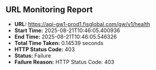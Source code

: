 ## URL Monitoring Report

- **URL:** https://api-gw1-prod1.fisglobal.com/gw/v1/health
- **Start Time:** 2025-08-21T10:46:05.400936
- **End Time:** 2025-08-21T10:46:05.546326
- **Total Time Taken:** 0.14539 seconds
- **HTTP Status Code:** 403
- **Status:** Failure
- **Failure Reason:** HTTP Status Code: 403
